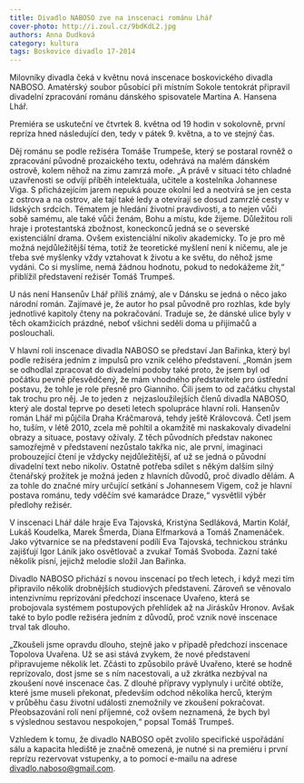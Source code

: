 ```yaml
---
title: Divadlo NABOSO zve na inscenaci románu Lhář
cover-photo: http://i.zoul.cz/9bdKdL2.jpg
authors: Anna Dudková
category: kultura
tags: Boskovice divadlo 17-2014
---
```


Milovníky divadla čeká v květnu nová inscenace boskovického divadla NABOSO. Amatérský soubor působící při místním Sokole tentokrát připravil divadelní zpracování románu dánského spisovatele Martina A. Hansena Lhář.

Premiéra se uskuteční ve čtvrtek 8. května od 19 hodin v sokolovně, první repríza hned následující den, tedy v pátek 9. května, a to ve stejný čas.

Děj románu se podle režiséra Tomáše Trumpeše, který se postaral rovněž o zpracování původně prozaického textu, odehrává na malém dánském ostrově, kolem něhož na zimu zamrzá moře. „A právě v situaci této chladné uzavřenosti se odvíjí příběh intelektuála, učitele a kostelníka Johannese Viga. S přicházejícím jarem nepuká pouze okolní led a neotvírá se jen cesta z ostrova a na ostrov, ale tají také ledy a otevírají se dosud zamrzlé cesty v lidských srdcích. Tématem je hledání životní pravdivosti, a to nejen vůči sobě samému, ale také vůči ženám, Bohu a místu, kde žijeme. Důležitou roli hraje i protestantská zbožnost, koneckonců jedná se o severské existenciální drama. Ovšem existenciální nikoliv akademicky. To je pro mě možná nejdůležitější téma, totiž že teoretické myšlení není k ničemu, ale je třeba své myšlenky vždy vztahovat k životu a ke světu, do něhož jsme vydáni. Co si myslíme, nemá žádnou hodnotu, pokud to nedokážeme žít,“ přiblížil představení režisér Tomáš Trumpeš.

U nás není Hansenův Lhář příliš známý, ale v Dánsku se jedná o něco jako národní román. Zajímavé je, že autor ho psal původně pro rozhlas, kde byly jednotlivé kapitoly čteny na pokračování. Traduje se, že dánské ulice byly v těch okamžicích prázdné, neboť všichni seděli doma u přijímačů a poslouchali. 

V hlavní roli inscenace divadla NABOSO se představí Jan Bařinka, který byl podle režiséra jedním z impulsů pro vznik celého představení. „Román jsem se odhodlal zpracovat do divadelní podoby také proto, že jsem byl od počátku pevně přesvědčený, že mám vhodného představitele pro ústřední postavu, že tohle je role přesně pro Gianniho. Čili jsem to od začátku chystal tak trochu pro něj. Je to jeden z  nejzasloužilejších členů divadla NABOSO, který ale dostal teprve po deseti letech spolupráce hlavní roli. Hansenův román Lhář mi půjčila Draha Kráčmarová, tehdy ještě Královcová. Četl jsem ho, tuším, v létě 2010, zcela mě pohltil a okamžitě mi naskakovaly divadelní obrazy a situace, postavy ožívaly. Z těch původních představ nakonec samozřejmě v představení nezůstalo takřka nic, ale první, imaginaci probouzející čtení je vždycky nejdůležitější, ať už se jedná o původní divadelní text nebo nikoliv. Ostatně potřeba sdílet s někým dalším silný čtenářský prožitek je možná jeden z hlavních důvodů, proč divadlo dělám. A za tohle do značné míry určující setkání s Johannesem Vigem, což je hlavní postava románu, tedy vděčím své kamarádce Draze,“ vysvětlil výběr předlohy režisér. 

V inscenaci Lhář dále hraje Eva Tajovská, Kristýna Sedláková, Martin Kolář, Lukáš Koudelka, Marek Šmerda, Diana Elfmarková a Tomáš Znamenáček. Jako výtvarnice se na představení podílí Eva Tajovská, technickou stránku zajišťují Igor Láník jako osvětlovač a zvukař Tomáš Svoboda. Zazní také několik písní, jejichž melodie složil Jan Bařinka.

Divadlo NABOSO přichází s novou inscenací po třech letech, i když mezi tím připravilo několik drobnějších studiových představení. Zároveň se věnovalo intenzivnímu reprízování předchozí inscenace Uvařeno, která se probojovala systémem postupových přehlídek až na Jiráskův Hronov. Avšak také to bylo podle režiséra jedním z důvodů, proč vznik nové inscenace trval tak dlouho.

„Zkoušeli jsme opravdu dlouho, stejně jako v případě předchozí inscenace Topolova Uvařena. Už se asi stává zvykem, že nové představení připravujeme několik let. Zčásti to způsobilo právě Uvařeno, které se hodně reprízovalo, dost jsme se s ním nacestovali, a už zkrátka nezbýval na zkoušení nové inscenace čas. Z dlouhé přípravy vyplynuly i určité obtíže, které jsme museli překonat, především odchod několika herců, kterým v průběhu času životní události znemožnily ve zkoušení pokračovat. Přeobsazování rolí není příjemné, což ovšem neznamená, že bych byl s výslednou sestavou nespokojen,“ popsal Tomáš Trumpeš.

Vzhledem k tomu, že divadlo NABOSO opět zvolilo specifické uspořádání sálu a kapacita hlediště je značně omezená, je nutné si na premiéru i první reprízu rezervovat vstupenky, a to pomocí e-mailu na adrese <divadlo.naboso@gmail.com>.
